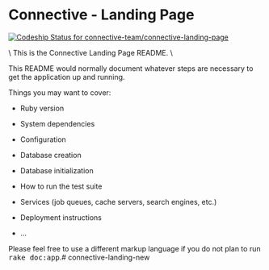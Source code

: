 Connective - Landing Page
===========================

[ ![Codeship Status for connective-team/connective-landing-page](https://codeship.com/projects/b035e670-7d99-0133-a9c5-629a1689a2f6/status?branch=master)](https://codeship.com/projects/120204)

\\ This is the Connective Landing Page README. \\

This README would normally document whatever steps are necessary to get the
application up and running.

Things you may want to cover:

* Ruby version

* System dependencies

* Configuration

* Database creation

* Database initialization

* How to run the test suite

* Services (job queues, cache servers, search engines, etc.)

* Deployment instructions

* ...


Please feel free to use a different markup language if you do not plan to run
<tt>rake doc:app</tt>.# connective-landing-new
